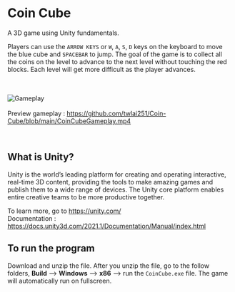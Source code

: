 # Coin Cube
A 3D game using Unity fundamentals.
 
Players can use the `ARROW KEYS` or `W`, `A`, `S`, `D` keys on the keyboard to move the blue cube and `SPACEBAR` to jump. The goal of the game is to collect all the coins on the level to advance to the next level without touching the red blocks. Each level will get more difficult as the player advances.

<br><br>
![Gameplay](https://github.com/twlai251/Coin-Cube/blob/main/CoinCubeGameplay.gif)
<br><br>
Preview gameplay : https://github.com/twlai251/Coin-Cube/blob/main/CoinCubeGameplay.mp4

<br>

## What is Unity?

Unity is the world’s leading platform for creating and operating interactive, real-time 3D content, providing the tools to make amazing games and publish them to a wide range of devices. The Unity core platform enables entire creative teams to be more productive together.

To learn more, go to https://unity.com/
<br>
Documentation : https://docs.unity3d.com/2021.1/Documentation/Manual/index.html

## To run the program

Download and unzip the file. After you unzip the file, go to the follow folders, **Build** --> **Windows** --> **x86** --> run the `CoinCube.exe` file.
The game will automatically run on fullscreen.

